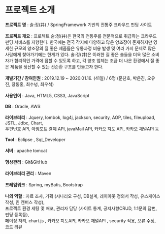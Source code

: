 # 프로젝트 소개 <br>
<b>프로젝트 명</b> : 술:정(井) / SpringFramework 기반의 전통주 크라우드 펀딩 사이트 <br><br>
<b>프로젝트 개요</b> : 프로젝트 술:정(井)은 한국의 전통주를 전문적으로 취급하는 크라우드 펀딩 서비스를 지향한다.
한국에는 전국 각지에 다양하고 많은 양조장이 존재하지만 영세한 규모의 양조장의 질 좋은 제품들은 유통과정 비용 발생 및 여러 가지 문제로 많은 사람에게 찾아가기에는 한계가 있다.
술:정(井)은 이러한 질 좋은 술들을 더욱 많은 소비자가 합리적인 가격에 접할 수 있도록 하고, 
각 양조 업체는 조금 더 나은 환경에서 질 좋은 제품을 생산할 수 있는 선순환 구조를 만들고자 한다.<br><br>
<b>개발기간 / 참여인원</b> : 2019.12.19 ~ 2020.01.16. (41일) / 6명 (문찬호, 박은진, 오유진, 장동홍, 최수녕, 최우석) <br><br>
<b>사용언어</b> : Java, HTML5, CSS3, JavaScript <br><br>
<b>DB</b> : Oracle, AWS <br><br>
<b>라이브러리</b> : Jquery, lombok, log4j, jackson, security, AOP, tiles, fileupload, JSTL, Jdbc, Chart,<br>
우편번호 API, 아임포트 결제 API, javaMail API, 카카오 지도 API, 카카오 채널API 등<br><br>
<b>Tool</b> : Eclipse , Sql_Developer<br><br>
<b>서버</b> : apache tomcat<br><br>
<b>형상관리</b> : Git&GitHub<br><br>
<b>라이브러리 관리</b> : Maven<br><br>
<b>프레임워크</b> : Spring, myBatis, Bootstrap<br><br>
<b>나의 역할</b> : 자료 조사, 기획 (시나리오 구성, DB설계, 레이아웃 정의서 작성, 유스케이스 작성, 린 캔버스 작성),<br>
프로젝트 환경 세팅 및 배포, 관리자 담당 (사이트 통계, 공지사항CRUD, 1:1문의 답변, 펀딩 등록등),<br>
페이징 처리, chart.js , 카카오 지도API, 카카오 채널API , security 적용, 오류 수정, 코드 리뷰
